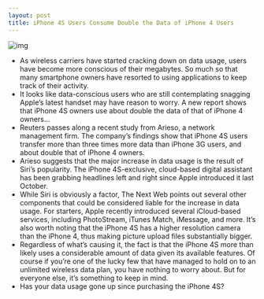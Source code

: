```yaml
---
layout: post
title: iPhone 4S Users Consume Double the Data of iPhone 4 Users
---
```

![img](http://media.idownloadblog.com/wp-content/uploads/2012/01/177307-iphone-4s-siri-e1325910791664.jpg)
* As wireless carriers have started cracking down on data usage, users have become more conscious of their megabytes. So much so that many smartphone owners have resorted to using applications to keep track of their activity.
* It looks like data-conscious users who are still contemplating snagging Apple’s latest handset may have reason to worry. A new report shows that iPhone 4S owners use about double the data of that of iPhone 4 owners…
* Reuters passes along a recent study from Arieso, a network management firm. The company’s findings show that iPhone 4S users transfer more than three times more data than iPhone 3G users, and about double that of iPhone 4 owners.
* Arieso suggests that the major increase in data usage is the result of Siri’s popularity. The iPhone 4S-exclusive, cloud-based digital assistant has been grabbing headlines left and right since Apple introduced it last October.
* While Siri is obviously a factor, The Next Web points out several other components that could be considered liable for the increase in data usage. For starters, Apple recently introduced several iCloud-based services, including PhotoStream, iTunes Match, iMessage, and more. It’s also worth noting that the iPhone 4S has a higher resolution camera than the iPhone 4, thus making picture upload files substantially bigger.
* Regardless of what’s causing it, the fact is that the iPhone 4S more than likely uses a considerable amount of data given its available features. Of course if you’re one of the lucky few that have managed to hold on to an unlimited wireless data plan, you have nothing to worry about. But for everyone else, it’s something to keep in mind.
* Has your data usage gone up since purchasing the iPhone 4S?

